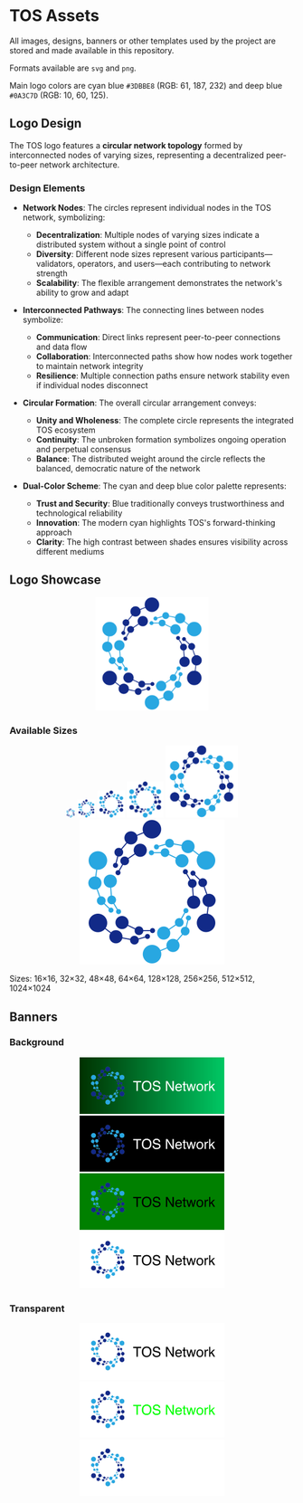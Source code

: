 # TOS Assets

All images, designs, banners or other templates used by the project are stored and made available in this repository.

Formats available are `svg` and `png`.

Main logo colors are cyan blue `#3DBBE8` (RGB: 61, 187, 232) and deep blue `#0A3C7D` (RGB: 10, 60, 125).

## Logo Design

The TOS logo features a **circular network topology** formed by interconnected nodes of varying sizes, representing a decentralized peer-to-peer network architecture.

### Design Elements

- **Network Nodes**: The circles represent individual nodes in the TOS network, symbolizing:
  - **Decentralization**: Multiple nodes of varying sizes indicate a distributed system without a single point of control
  - **Diversity**: Different node sizes represent various participants—validators, operators, and users—each contributing to network strength
  - **Scalability**: The flexible arrangement demonstrates the network's ability to grow and adapt

- **Interconnected Pathways**: The connecting lines between nodes symbolize:
  - **Communication**: Direct links represent peer-to-peer connections and data flow
  - **Collaboration**: Interconnected paths show how nodes work together to maintain network integrity
  - **Resilience**: Multiple connection paths ensure network stability even if individual nodes disconnect

- **Circular Formation**: The overall circular arrangement conveys:
  - **Unity and Wholeness**: The complete circle represents the integrated TOS ecosystem
  - **Continuity**: The unbroken formation symbolizes ongoing operation and perpetual consensus
  - **Balance**: The distributed weight around the circle reflects the balanced, democratic nature of the network

- **Dual-Color Scheme**: The cyan and deep blue color palette represents:
  - **Trust and Security**: Blue traditionally conveys trustworthiness and technological reliability
  - **Innovation**: The modern cyan highlights TOS's forward-thinking approach
  - **Clarity**: The high contrast between shades ensures visibility across different mediums

## Logo Showcase

<p align="center">
	<img src="https://github.com/tos-network/tos-assets/raw/master/tos/logo512x512.png" width="200" height="200" />
</p>

### Available Sizes
<p align="center">
	<img src="https://github.com/tos-network/tos-assets/raw/master/tos/logo16x16.png" width="16" height="16" />
	<img src="https://github.com/tos-network/tos-assets/raw/master/tos/logo32x32.png" width="32" height="32" />
	<img src="https://github.com/tos-network/tos-assets/raw/master/tos/logo48x48.png" width="48" height="48" />
	<img src="https://github.com/tos-network/tos-assets/raw/master/tos/logo64x64.png" width="64" height="64" />
	<img src="https://github.com/tos-network/tos-assets/raw/master/tos/logo128x128.png" width="128" height="128" />
	<img src="https://github.com/tos-network/tos-assets/raw/master/tos/logo256x256.png" width="256" height="256" />
</p>

Sizes: 16×16, 32×32, 48×48, 64×64, 128×128, 256×256, 512×512, 1024×1024

## Banners

### Background
<p align="center">
	<img src="https://github.com/tos-network/tos-assets/raw/master/banners/png/gradient_green_background_white_logo.png" width="256" />
	<img src="https://github.com/tos-network/tos-assets/raw/master/banners/png/black_background_white_logo.png" width="256" />
	<img src="https://github.com/tos-network/tos-assets/raw/master/banners/png/green_background_black_logo.png" width="256" />
	<img src="https://github.com/tos-network/tos-assets/raw/master/banners/png/white_background_black_logo.png" width="256" />
</p>

### Transparent
<p align="center">
	<img src="https://github.com/tos-network/tos-assets/raw/master/banners/png/transparent_background_black_logo.png" width="256" />
	<img src="https://github.com/tos-network/tos-assets/raw/master/banners/png/transparent_background_green_logo.png" width="256" />
	<img src="https://github.com/tos-network/tos-assets/raw/master/banners/png/transparent_background_white_logo.png" width="256" />
</p>
